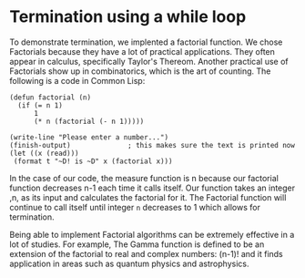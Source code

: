# Termination using a while loop 

To demonstrate termination, we implented a factorial function. We chose Factorials because they have a lot of 
practical applications. They often appear in calculus, specifically Taylor's Thereom. Another practical use of Factorials
show up in combinatorics, which is the art of counting. 
The following is a code in Common Lisp:
```
(defun factorial (n)
  (if (= n 1)              
      1                           
      (* n (factorial (- n 1))))) 

(write-line "Please enter a number...")
(finish-output)              ; this makes sure the text is printed now
(let ((x (read)))
 (format t "~D! is ~D" x (factorial x)))
 ```

In the case of our code, the measure function is n because our factorial function decreases n-1 each time it calls itself. 
Our function takes an integer ,n, as its input and calculates the factorial for it. The Factorial function will continue
to call itself until integer ```n``` decreases to 1 which allows for termination. 

Being able to implement Factorial algorithms can be extremely effective in a lot of studies. 
For example, The Gamma function is defined to be an extension of the factorial to real and complex numbers: (n-1)! 
and it finds application in areas such as quantum physics and astrophysics.  

